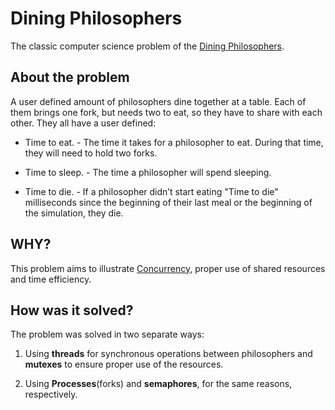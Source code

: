 # Dining Philosophers

The classic computer science problem of the [Dining Philosophers](https://en.wikipedia.org/wiki/Dining_philosophers_problem).

## About the problem

A user defined amount of philosophers dine together at a table. Each of them brings one fork, but needs two to eat, so they have to share with each other.
They all have a user defined:

* Time to eat. - The time it takes for a philosopher to eat. During that time, they will need to hold two forks.

* Time to sleep. - The time a philosopher will spend sleeping.

* Time to die. - If a philosopher didn’t start eating "Time to die" milliseconds since the beginning of their last meal or the beginning of the simulation, they die.

## WHY?

This problem aims to illustrate [Concurrency](https://en.wikipedia.org/wiki/Concurrency_(computer_science)), proper use of shared resources and time efficiency.

## How was it solved?

The problem was solved in two separate ways:

1. Using **threads** for synchronous operations between philosophers and **mutexes** to ensure proper use of the resources.

2. Using **Processes**(forks) and **semaphores**, for the same reasons, respectively.
